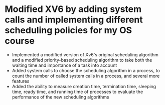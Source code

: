 # Modified XV6 by adding system calls and implementing different scheduling policies for my OS course
- Implemented a modified version of Xv6's original scheduling algorithm and a modified
priority-based scheduling algorithm to take both the waiting time and importance of a task
into account
- Added system calls to choose the scheduling algorithm in a process, to count the number of
called system calls in a process, and several more features
- Added the ability to measure creation time, termination time, sleeping time, ready time, and
running time of processes to evaluate the performance of the new scheduling algorithms

